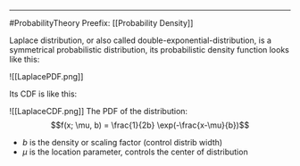 ----
#ProbabilityTheory 
Preefix: [[Probability Density]] 

Laplace distribution, or also called double-exponential-distribution, is a symmetrical probabilistic distribution, its probabilistic density function looks like this:

![[LaplacePDF.png]]

Its CDF is like this:

![[LaplaceCDF.png]]
The PDF of the distribution:
$$f(x; \mu, b) = \frac{1}{2b} \exp(-\frac{x-\mu}{b})$$
- $b$ is the density or scaling factor (control distrib width)
- $\mu$ is the location parameter, controls the center of distribution


